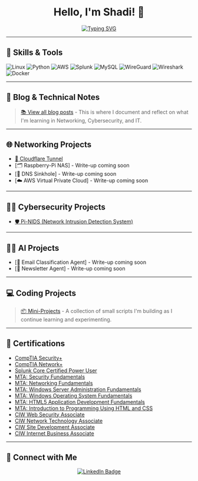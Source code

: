 <h1 align="center">Hello, I'm Shadi! 👋</h1>

<p align="center">
  <a href="https://git.io/typing-svg">
    <img src="https://readme-typing-svg.demolab.com?font=Space+Grotesk&size=40&duration=2600&pause=1000&color=F71E1E&center=true&vCenter=true&width=800&height=200&lines=IT%2C+Networking+%26+Cybersecurity+Enthusiast;Welcome+to+My+Portfolio!" alt="Typing SVG" />
  </a>
</p>

---

## 🔧 Skills & Tools

![Linux](https://img.shields.io/badge/Linux-FCC624?style=flat&logo=linux&logoColor=black)
![Python](https://img.shields.io/badge/Python-3776AB?style=flat&logo=python&logoColor=white)
![AWS](https://img.shields.io/badge/-black?logo=amazonwebservices&logoSize=auto)
![Splunk](https://img.shields.io/badge/-orange?logo=splunk&logoSize=auto)
![MySQL](https://img.shields.io/badge/SQL-blue?logo=mysql&logoColor=white&logoSize=auto)
![WireGuard](https://img.shields.io/badge/WireGuard-maroon?style=flat&logo=wireguard&logoColor=white)
![Wireshark](https://img.shields.io/badge/Wireshark-green?style=flat&logo=wireshark&logoColor=white)
![Docker](https://img.shields.io/badge/Docker-blue?logo=docker&logoColor=white)

---

## 🧠 Blog & Technical Notes

> [📚 View all blog posts](https://github.com/ShadiSec/Blog/blob/main/README.md) - This is where I document and reflect on what I'm learning in Networking, Cybersecurity, and IT.

---

## 🌐 Networking Projects

- [🚦 Cloudflare Tunnel](https://github.com/ShadiSec/Cloudflare-Tunnel/blob/main/README.md)
- [🗂️ Raspberry-Pi NAS] - Write-up coming soon
- [🛑 DNS Sinkhole] - Write-up coming soon
- [☁️ AWS Virtual Private Cloud] - Write-up coming soon

---

## 👨‍💻 Cybersecurity Projects

- [🛡️ Pi-NIDS (Network Intrusion Detection System)](https://github.com/ShadiSec/PiNIDS/blob/main/README.md)

---

## 👨‍💻 AI Projects

- [📧 Email Classification Agent] - Write-up coming soon
- [📰 Newsletter Agent] - Write-up coming soon

---

## 💻 Coding Projects

> [📦 Mini-Projects](https://github.com/ShadiSec/Mini-Projects/blob/main/README.md) - A collection of small scripts I'm building as I continue learning and experimenting.

---

## 📜 Certifications

- [CompTIA Security+](https://www.credly.com/badges/789e4020-4a40-4459-921e-76f46e3bea12/public_url)
- [CompTIA Network+](https://www.credly.com/badges/3fb3c49e-d4a4-4588-ac4d-db601d9621ad/public_url)
- [Splunk Core Certified Power User](https://www.credly.com/badges/29c4292a-8984-4e6e-a020-2c3d364297a1/public_url)
- [MTA: Security Fundamentals](https://www.credly.com/badges/bcc1ca91-fa06-4de7-bea5-27cf0ab72af1/public_url)
- [MTA: Networking Fundamentals](https://www.credly.com/badges/f6222a0b-251e-4e27-8930-add86f926848/public_url)
- [MTA: Windows Server Administration Fundamentals](https://www.credly.com/badges/d9bdc644-64f4-485c-aa9b-659480c79660/public_url)
- [MTA: Windows Operating System Fundamentals](https://www.credly.com/badges/910736cf-d9b9-439a-bd26-5fb4051f6955)
- [MTA: HTML5 Application Development Fundamentals](https://www.credly.com/badges/6cf4a9bc-8d54-4021-9d88-0be8ceba0951)
- [MTA: Introduction to Programming Using HTML and CSS](https://www.credly.com/badges/88327528-d022-4b21-9bf1-53038e0f88a9)
- [CIW Web Security Associate](https://www.credential.net/56082f5c-0939-4db4-b582-90651325390f#acc.STRCieuF)
- [CIW Network Technology Associate](https://www.credential.net/5a11e9da-ada1-4c55-a79b-1f19509ac9dd#acc.WayCM95F)
- [CIW Site Development Associate](https://www.credential.net/321f7d79-8eae-4e8e-bb93-2e8a4f33c99d#acc.zDuUtJ7f)
- [CIW Internet Business Associate](https://www.credential.net/988b80ee-d07a-4b2f-9da0-e396777f8633#acc.2yPkoHVL)

---

## 🤳 Connect with Me

<p align="center">
  <a href="https://www.linkedin.com/in/shadi-al-refaie-547512267/" target="_blank">
    <img src="https://img.shields.io/badge/LinkedIn-0A66C2?style=for-the-badge&logo=linkedin&logoColor=white" alt="LinkedIn Badge"/>
  </a>
</p>
